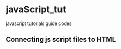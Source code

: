 # javaScript_tut
javascript tutorials guide codes
## Connecting js script files to HTML
<script src="myscripts.js"></script>
